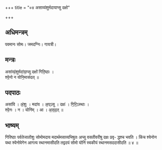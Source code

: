 +++
title = "०४ असाव्यंशुर्मदायाप्सु दक्षो"

+++
## अधिमन्त्रम्
पवमानः सोमः। जमदग्निः। गायत्री।

## मन्त्रः
असा॑व्यं॒शुर्मदा॑या॒प्सु दक्षो॑ गिरि॒ष्ठाः ।  
श्ये॒नो न योनि॒मास॑दत् ॥

## पदपाठः
असा॑वि । अं॒शुः । मदा॑य । अ॒प्ऽसु । दक्षः॑ । गि॒रि॒ऽस्थाः ।  
श्ये॒नः । न । योनि॑म् । आ । अ॒स॒द॒त् ॥

## भाष्यम्
गिरिष्ठाः पर्वतेजातोंशुः सोमोमदाय मदार्थमसाव्यभिषुतः अप्सु वसतीवरीषु दक्षः प्रवृ- द्धश्च भवति । किंच श्येनोन यथा श्येनोवेगेन आगत्य स्थानमासीदति तद्वदयं सोमो योनिं स्वकीयं स्थानमसददासीदति ॥ ४ ॥